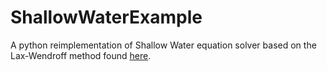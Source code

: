 # ShallowWaterExample
A python reimplementation of Shallow Water equation solver based on the Lax-Wendroff method found [here](https://homes.civil.aau.dk/jen/VisualizationExercise3/ShallowWaterEquations.pdf).